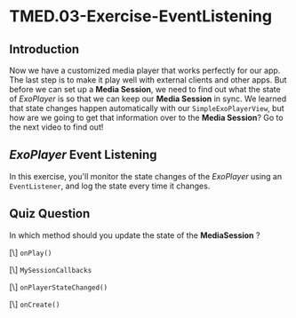 # TMED.03-Exercise-EventListening

## Introduction

Now we have a customized media player that works perfectly for our app. 
The last step is to make it play well with external clients and other apps. 
But before we can set up a __Media Session__, we need to find out what the state of _ExoPlayer_ is so that we can keep our __Media Session__ in sync. 
We learned that state changes happen automatically with our ```SimpleExoPlayerView```, but how are we going to get that information over to the __Media Session__? 
Go to the next video to find out!

## ___ExoPlayer___ Event Listening

In this exercise, you'll monitor the state changes of the _ExoPlayer_ using an `EventListener`, and log the state every time it changes.


## Quiz Question

In which method should you update the state of the __MediaSession__ ?

[\\] `onPlay()`

[\\] `MySessionCallbacks`

[\\] `onPlayerStateChanged()`

[\\] `onCreate()`
